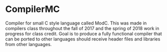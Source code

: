 # CompilerMC
Compiler for small C style language called ModC.
This was made in compilers class throughout the fall of 2017 and the spring of 2018
work in progress for class credit.
Goal is to produce a fully functional compiler that can be ported to other languages
should receive header files and libraries from other languages. 

